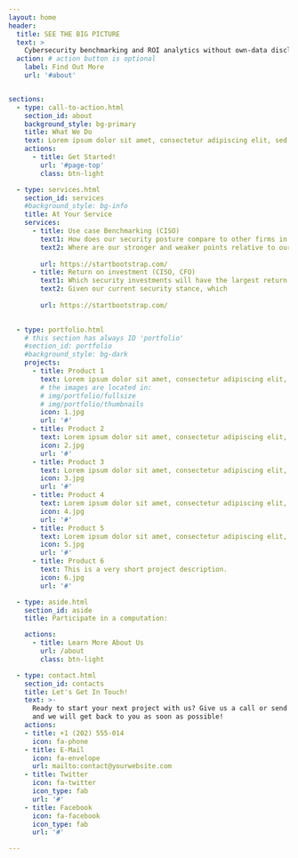 ```yaml
---
layout: home
header:
  title: SEE THE BIG PICTURE
  text: >
    Cybersecurity benchmarking and ROI analytics without own-data disclosure
  action: # action button is optional
    label: Find Out More
    url: '#about'


sections:
  - type: call-to-action.html
    section_id: about
    background_style: bg-primary
    title: What We Do
    text: Lorem ipsum dolor sit amet, consectetur adipiscing elit, sed do eiusmod tempor incididunt ut labore et dolore magna aliqua. Ut enim ad minim veniam, quis nostrud exercitation ullamco laboris nisi ut aliquip ex ea commodo consequat. Duis aute irure dolor in reprehenderit in voluptate velit esse cillum dolore eu fugiat nulla pariatur. Excepteur sint occaecat cupidatat non proident, sunt in culpa qui officia deserunt mollit anim id est laborum.
    actions:
      - title: Get Started!
        url: '#page-top'
        class: btn-light

  - type: services.html
    section_id: services
    #background_style: bg-info
    title: At Your Service
    services:
      - title: Use case Benchmarking (CISO)
        text1: How does our security posture compare to other firms in the sector? 
        text2: Where are our stronger and weaker points relative to our peers? 
   
        url: https://startbootstrap.com/
      - title: Return on investment (CISO, CFO)
        text1: Which security investments will have the largest return on investment? 
        text2: Given our current security stance, which 
        
        url: https://startbootstrap.com/
      

  - type: portfolio.html
    # this section has always ID 'portfolio'
    #section_id: portfolio
    #background_style: bg-dark
    projects:
      - title: Product 1
        text: Lorem ipsum dolor sit amet, consectetur adipiscing elit, sed do eiusmod tempor incididunt ut labore et dolore magna aliqua.
        # the images are located in:
        # img/portfolio/fullsize
        # img/portfolio/thumbnails
        icon: 1.jpg
        url: '#'
      - title: Product 2
        text: Lorem ipsum dolor sit amet, consectetur adipiscing elit, sed do eiusmod tempor incididunt ut labore et dolore magna aliqua.
        icon: 2.jpg
        url: '#'
      - title: Product 3
        text: Lorem ipsum dolor sit amet, consectetur adipiscing elit, sed do eiusmod tempor incididunt ut labore et dolore magna aliqua.
        icon: 3.jpg
        url: '#'
      - title: Product 4
        text: Lorem ipsum dolor sit amet, consectetur adipiscing elit, sed do eiusmod tempor incididunt ut labore et dolore magna aliqua.
        icon: 4.jpg
        url: '#'
      - title: Product 5
        text: Lorem ipsum dolor sit amet, consectetur adipiscing elit, sed do eiusmod tempor incididunt ut labore et dolore magna aliqua.
        icon: 5.jpg
        url: '#'
      - title: Product 6
        text: This is a very short project description.
        icon: 6.jpg
        url: '#'

  - type: aside.html
    section_id: aside
    title: Participate in a computation: 

    actions:
      - title: Learn More About Us
        url: /about
        class: btn-light

  - type: contact.html
    section_id: contacts
    title: Let's Get In Touch!
    text: >-
      Ready to start your next project with us? Give us a call or send us an email
      and we will get back to you as soon as possible!
    actions:
    - title: +1 (202) 555-014
      icon: fa-phone
    - title: E-Mail
      icon: fa-envelope
      url: mailto:contact@yourwebsite.com
    - title: Twitter
      icon: fa-twitter
      icon_type: fab
      url: '#'
    - title: Facebook
      icon: fa-facebook
      icon_type: fab
      url: '#'

---
```

